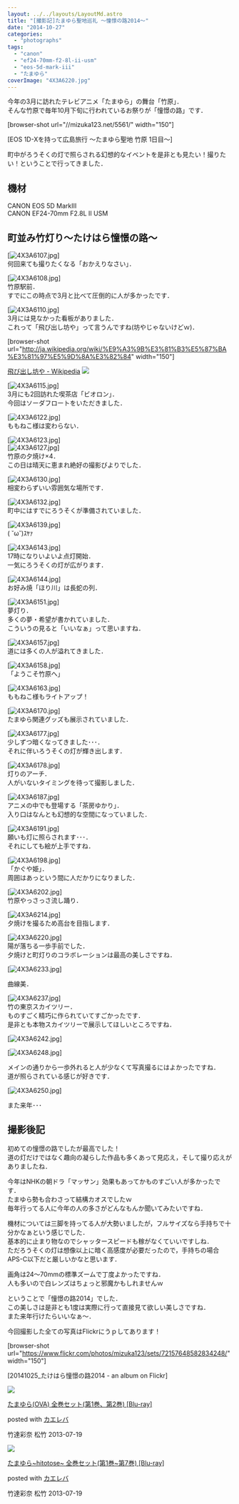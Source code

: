```yaml
---
layout: ../../layouts/LayoutMd.astro
title: "[撮影記]たまゆら聖地巡礼 ～憧憬の路2014～"
date: "2014-10-27"
categories: 
  - "photographs"
tags: 
  - "canon"
  - "ef24-70mm-f2-8l-ii-usm"
  - "eos-5d-mark-iii"
  - "たまゆら"
coverImage: "4X3A6220.jpg"
---
```


今年の3月に訪れたテレビアニメ「たまゆら」の舞台「竹原」．  
そんな竹原で毎年10月下旬に行われているお祭りが「憧憬の路」です．

\[browser-shot url="//mizuka123.net/5561/" width="150"\]

[EOS 1D-Xを持って広島旅行 ～たまゆら聖地 竹原 1日目～] 

町中がろうそくの灯で照らされる幻想的なイベントを是非とも見たい！撮りたい！ということで行ってきました．

## 機材

CANON EOS 5D MarkⅢ  
CANON EF24-70mm F2.8L II USM

## 町並み竹灯り～たけはら憧憬の路～

[![4X3A6107.jpg](/archive/images/15636689671_43ccf712d2_b.jpg)]  
何回来ても撮りたくなる「おかえりなさい」．

[![4X3A6108.jpg](/archive/images/15615658756_55ce626da1_b.jpg)]  
竹原駅前．  
すでにこの時点で3月と比べて圧倒的に人が多かったです．

[![4X3A6110.jpg](/archive/images/15452727149_66f7068146_b.jpg)]  
3月には見なかった看板がありました．  
これって「飛び出し坊や」って言うんですね(坊やじゃないけどｗ)．

\[browser-shot url="http://ja.wikipedia.org/wiki/%E9%A3%9B%E3%81%B3%E5%87%BA%E3%81%97%E5%9D%8A%E3%82%84" width="150"\]

[飛び出し坊や - Wikipedia](http://ja.wikipedia.org/wiki/%E9%A3%9B%E3%81%B3%E5%87%BA%E3%81%97%E5%9D%8A%E3%82%84) [![](http://b.hatena.ne.jp/entry/image/http://ja.wikipedia.org/wiki/%E9%A3%9B%E3%81%B3%E5%87%BA%E3%81%97%E5%9D%8A%E3%82%84)](http://b.hatena.ne.jp/entry/http://ja.wikipedia.org/wiki/%E9%A3%9B%E3%81%B3%E5%87%BA%E3%81%97%E5%9D%8A%E3%82%84) 

[![4X3A6115.jpg](/archive/images/15640214922_302857ab24_b.jpg)]  
3月にも2回訪れた喫茶店「ビオロン」．  
今回はソーダフロートをいただきました．

[![4X3A6122.jpg](/archive/images/15636698291_fd81ea6567_b.jpg)]  
ももねこ様は変わらない．

[![4X3A6123.jpg](/archive/images/15640219252_3bafc37e85_b.jpg)]  
[![4X3A6127.jpg](/archive/images/15018659694_3c791f446c_b.jpg)]  
竹原の夕焼け×4．  
この日は晴天に恵まれ絶好の撮影びよりでした．

[![4X3A6130.jpg](/archive/images/15453829870_e9965eb6a2_b.jpg)]  
相変わらずいい雰囲気な場所です．

[![4X3A6132.jpg](/archive/images/15453832100_cdd6dc8b7b_b.jpg)]  
町中にはすでにろうそくが準備されていました．

[![4X3A6139.jpg](/archive/images/15615699666_a013d9a9b0_b.jpg)]  
( ˘ω˘)ｽﾔｧ

[![4X3A6143.jpg](/archive/images/15452769719_b1be086efb_b.jpg)]  
17時になりいよいよ点灯開始．  
一気にろうそくの灯が広がります．

[![4X3A6144.jpg](/archive/images/15639416285_9a8a52a008_b.jpg)]  
お好み焼「ほり川」は長蛇の列．

[![4X3A6151.jpg](/archive/images/15639419735_844fef03ef_b.jpg)]  
夢灯り．  
多くの夢・希望が書かれていました．  
こういうの見ると「いいなぁ」って思いますね．

[![4X3A6157.jpg](/archive/images/15453850490_67c5890448_b.jpg)]  
道には多くの人が溢れてきました．

[![4X3A6158.jpg](/archive/images/15615713776_ef0a9bed06_b.jpg)]  
「ようこそ竹原へ」

[![4X3A6163.jpg](/archive/images/15453858970_880e6cfdbc_b.jpg)]  
ももねこ様もライトアップ！

[![4X3A6170.jpg](/archive/images/15639439075_e22c966fe9_b.jpg)]  
たまゆら関連グッズも展示されていました．

[![4X3A6177.jpg](/archive/images/15452798879_3c13b524de_b.jpg)]  
少しずつ暗くなってきました･･･．  
それに伴いろうそくの灯が輝き出します．

[![4X3A6178.jpg](/archive/images/15636764781_74c4dee36f_b.jpg)]  
灯りのアーチ．  
人がいないタイミングを待って撮影しました．

[![4X3A6187.jpg](/archive/images/15453325648_58a27e7f78_b.jpg)]  
アニメの中でも登場する「茶房ゆかり」．  
入り口はなんとも幻想的な空間になっていました．

[![4X3A6191.jpg](/archive/images/15453879540_3f9bafefa7_b.jpg)]  
願いも灯に照らされます･･･．  
それにしても絵が上手ですね．

[![4X3A6198.jpg](/archive/images/15018714614_4ce89e9921_b.jpg)]  
「かぐや姫」．  
周囲はあっという間に人だかりになりました．

[![4X3A6202.jpg](/archive/images/15640297862_c0d602bafb_b.jpg)]  
竹原やっさっさ流し踊り．

[![4X3A6214.jpg](/archive/images/15453887530_946d05759e_b.jpg)]  
夕焼けを撮るため高台を目指します．

[![4X3A6220.jpg](/archive/images/15453484447_47bbb92198_b.jpg)]  
陽が落ちる一歩手前でした．  
夕焼けと町灯りのコラボレーションは最高の美しさですね．

[![4X3A6233.jpg](/archive/images/15453897530_650040596b_b.jpg)]

曲線美．

[![4X3A6237.jpg](/archive/images/15452828799_8255abbcde_b.jpg)]  
竹の東京スカイツリー．  
ものすごく精巧に作られていてすごかったです．  
是非とも本物スカイツリーで展示してほしいところですね．

[![4X3A6242.jpg](/archive/images/15453351138_b0e39d8dce_b.jpg)]

[![4X3A6248.jpg](/archive/images/15615766866_ee3d90a33a_b.jpg)]

メインの通りから一歩外れると人が少なくて写真撮るにはよかったですね．  
道が照らされている感じが好きです．

[![4X3A6250.jpg](/archive/images/15639481735_7ea4d32338_b.jpg)]

また来年･･･

## 撮影後記

初めての憧憬の路でしたが最高でした！  
道の灯だけではなく趣向の凝らした作品も多くあって見応え，そして撮り応えがありましたね．

今年はNHKの朝ドラ「マッサン」効果もあってかものすごい人が多かったです．  
たまゆら勢も合わさって結構カオスでしたｗ  
毎年行ってる人に今年の人の多さがどんなもんか聞いてみたいですね．

機材については三脚を持ってる人が大勢いましたが，フルサイズなら手持ちで十分かなぁという感じでした．  
基本的に止まり物なのでシャッタースピードも稼がなくていいですしね．  
ただろうそくの灯は想像以上に暗く高感度が必要だったので，手持ちの場合APS-C以下だと厳しいかなと思います．

画角は24～70mmの標準ズームで丁度よかったですね．  
人も多いので白レンズはちょっと邪魔かもしれませんｗ

ということで「憧憬の路2014」でした．  
この美しさは是非とも1度は実際に行って直接見て欲しい美しさですね．  
また来年行けたらいいなぁ～．

今回撮影した全ての写真はFlickrにうｐしてあります！

\[browser-shot url="https://www.flickr.com/photos/mizuka123/sets/72157648582834248/" width="150"\]

[20141025\_たけはら憧憬の路2014 - an album on Flickr] 

[![](/archive/images/51EJKHr11XL._SL160_.jpg)](https://www.amazon.co.jp/exec/obidos/ASIN/B00DDQAHZG/mizuka123-22/ref=nosim/)

[たまゆら(OVA) 全巻セット(第1巻、第2巻) \[Blu-ray\]](https://www.amazon.co.jp/exec/obidos/ASIN/B00DDQAHZG/mizuka123-22/ref=nosim/)

posted with [カエレバ](http://kaereba.com)

竹達彩奈 松竹 2013-07-19

[![](/archive/images/51PyCIMmnnL._SL160_.jpg)](https://www.amazon.co.jp/exec/obidos/ASIN/B00DE2PQB4/mizuka123-22/ref=nosim/)

[たまゆら~hitotose~ 全巻セット(第1巻~第7巻) \[Blu-ray\]](https://www.amazon.co.jp/exec/obidos/ASIN/B00DE2PQB4/mizuka123-22/ref=nosim/)

posted with [カエレバ](http://kaereba.com)

竹達彩奈 松竹 2013-07-19

